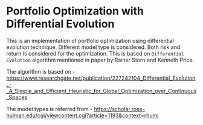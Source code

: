 # Portfolio Optimization with Differential Evolution

This is an implementation of portfolio optimization using differential evolution technique. Different model type is considered. Both risk and return is considered for the optimization. This is based on `Differential Evolution` algorithm mentioned in paper by Rainer Storn and Kenneth Price.

The algorithm is based on - https://www.researchgate.net/publication/227242104_Differential_Evolution_-_A_Simple_and_Efficient_Heuristic_for_Global_Optimization_over_Continuous_Spaces

The model types is referred from - https://scholar.rose-hulman.edu/cgi/viewcontent.cgi?article=1193&context=rhumj
